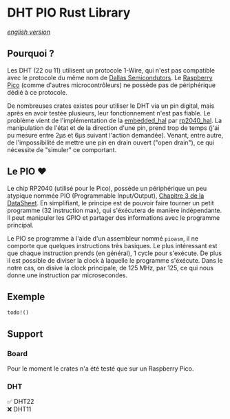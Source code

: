 # DHT PIO Rust Library

_[english version](readme.md)_

## Pourquoi ?
Les DHT (22 ou 11) utilisent un protocole 1-Wire, qui n'est pas compatible avec le protocole du même nom de [Dallas Semicondutors](https://en.wikipedia.org/wiki/1-Wire). Le [Raspberry Pico](https://www.raspberrypi.com/products/raspberry-pi-pico/) (comme d'autres microcontrôleurs) ne possède pas de périphérique dédié à ce protocole. 

De nombreuses crates existes pour utiliser le DHT via un pin digital, mais après en avoir testée plusieurs, leur fonctionnement n'est pas fiable. Le problème vient de l'implémentation de la [embedded_hal](https://crates.io/crates/embedded-hal) par [rp2040_hal](https://crates.io/crates/rp2040-hal). La manipulation de l'état et de la direction d'une pin, prend trop de temps (j'ai pu mesure entre 2µs et 6µs suivant l'action demandée). Venant, entre autre, de l'impossibilité de mettre une pin en drain ouvert ("open drain"), ce qui nécessite de "simuler" ce comportant.

## Le PIO ❤️
Le chip RP2040 (utilisé pour le Pico), possède un périphérique un peu atypique nommée PIO (Programmable Input/Output), [Chapitre 3 de la DataSheet](https://datasheets.raspberrypi.com/rp2040/rp2040-datasheet.pdf). En simplifiant, le principe est de pouvoir faire tourner un petit programme (32 instruction max), qui s'éxécutera de manière indépendante. Il peut manipuler les GPIO et partager des informations avec le programme principal.

Le PIO se programme à l'aide d'un assembleur nommé `pioasm`, il ne comporte que quelques instructions très basiques. Le plus intéressant est que chaque instruction prends (en général), 1 cycle pour s'exécute. De plus il est possible de diviser la clock à laquelle le programme s'éxécute. Dans le notre cas, on disive la clock principale, de 125 MHz, par 125, ce qui nous donne une instruction par microsecondes.

## Exemple
`todo!()`

## Support
### Board
Pour le moment le crates n'a été testé que sur un Raspberry Pico.

### DHT
✅ DHT22  
❌ DHT11